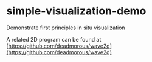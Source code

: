 # simple-visualization-demo
Demonstrate first principles in situ visualization

A related 2D program can be found at [https://github.com/deadmorous/wave2d](https://github.com/deadmorous/wave2d) 
